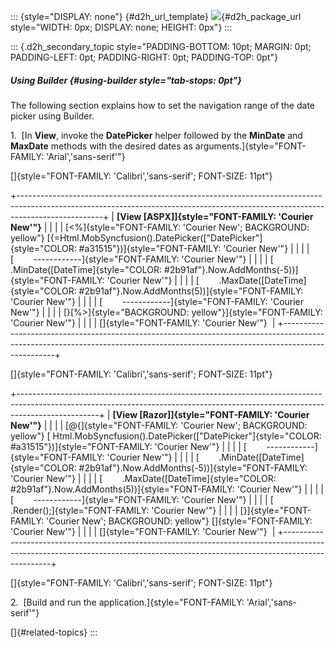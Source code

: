 ::: {style="DISPLAY: none"}
[](ms-xhelp:///?Id=d2h_url_template){#d2h_url_template} ![](!package_url!){#d2h_package_url style="WIDTH: 0px; DISPLAY: none; HEIGHT: 0px"}
:::

::: {.d2h_secondary_topic style="PADDING-BOTTOM: 10pt; MARGIN: 0pt; PADDING-LEFT: 0pt; PADDING-RIGHT: 0pt; PADDING-TOP: 0pt"}
##### Using Builder {#using-builder style="tab-stops: 0pt"}

The following section explains how to set the navigation range of the date picker using Builder.

1.  [In **View**, invoke the **DatePicker** helper followed by the **MinDate** and **MaxDate** methods with the desired dates as arguments.]{style="FONT-FAMILY: 'Arial','sans-serif'"}

[]{style="FONT-FAMILY: 'Calibri','sans-serif'; FONT-SIZE: 11pt"} 

+---------------------------------------------------------------------------------------------------------------------------------------------------------------------------------+
| **[View \[ASPX\]]{style="FONT-FAMILY: 'Courier New'"}**                                                                                                                         |
|                                                                                                                                                                                 |
| [\<%]{style="FONT-FAMILY: 'Courier New'; BACKGROUND: yellow"} [{=Html.MobSyncfusion().DatePicker([\"DatePicker\"]{style="COLOR: #a31515"})]{style="FONT-FAMILY: 'Courier New'"} |
|                                                                                                                                                                                 |
| [        \-\-\-\-\-\-\-\-\-\-\--]{style="FONT-FAMILY: 'Courier New'"}                                                                                                           |
|                                                                                                                                                                                 |
| [        .MinDate([DateTime]{style="COLOR: #2b91af"}.Now.AddMonths(-5))]{style="FONT-FAMILY: 'Courier New'"}                                                                    |
|                                                                                                                                                                                 |
| [        .MaxDate([DateTime]{style="COLOR: #2b91af"}.Now.AddMonths(5))]{style="FONT-FAMILY: 'Courier New'"}                                                                     |
|                                                                                                                                                                                 |
| [        \-\-\-\-\-\-\-\-\-\-\--]{style="FONT-FAMILY: 'Courier New'"}                                                                                                           |
|                                                                                                                                                                                 |
| [}[%\>]{style="BACKGROUND: yellow"}]{style="FONT-FAMILY: 'Courier New'"}                                                                                                        |
|                                                                                                                                                                                 |
| []{style="FONT-FAMILY: 'Courier New'"}                                                                                                                                          |
+---------------------------------------------------------------------------------------------------------------------------------------------------------------------------------+

[]{style="FONT-FAMILY: 'Calibri','sans-serif'; FONT-SIZE: 11pt"} 

+--------------------------------------------------------------------------------------------------------------------------------------------------------------------------------+
| **[View \[Razor\]]{style="FONT-FAMILY: 'Courier New'"}**                                                                                                                       |
|                                                                                                                                                                                |
| [\@{]{style="FONT-FAMILY: 'Courier New'; BACKGROUND: yellow"} [ Html.MobSyncfusion().DatePicker([\"DatePicker\"]{style="COLOR: #a31515"})]{style="FONT-FAMILY: 'Courier New'"} |
|                                                                                                                                                                                |
| [        \-\-\-\-\-\-\-\-\-\-\--]{style="FONT-FAMILY: 'Courier New'"}                                                                                                          |
|                                                                                                                                                                                |
| [        .MinDate([DateTime]{style="COLOR: #2b91af"}.Now.AddMonths(-5))]{style="FONT-FAMILY: 'Courier New'"}                                                                   |
|                                                                                                                                                                                |
| [        .MaxDate([DateTime]{style="COLOR: #2b91af"}.Now.AddMonths(5))]{style="FONT-FAMILY: 'Courier New'"}                                                                    |
|                                                                                                                                                                                |
| [        \-\-\-\-\-\-\-\-\-\-\--]{style="FONT-FAMILY: 'Courier New'"}                                                                                                          |
|                                                                                                                                                                                |
| [        .Render();]{style="FONT-FAMILY: 'Courier New'"}                                                                                                                       |
|                                                                                                                                                                                |
| [}]{style="FONT-FAMILY: 'Courier New'; BACKGROUND: yellow"} []{style="FONT-FAMILY: 'Courier New'"}                                                                             |
|                                                                                                                                                                                |
| []{style="FONT-FAMILY: 'Courier New'"}                                                                                                                                         |
+--------------------------------------------------------------------------------------------------------------------------------------------------------------------------------+

[]{style="FONT-FAMILY: 'Calibri','sans-serif'; FONT-SIZE: 11pt"} 

2.  [Build and run the application.]{style="FONT-FAMILY: 'Arial','sans-serif'"}

[]{#related-topics}
:::
